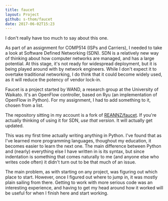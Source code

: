 ```yaml
---
title: faucet
layout: Project
github: s-thom/faucet
date: 2017-06-02T15:23
---
```


I don't really have too much to say about this one.

As part of an assignment for COMP514 (ISPs and Carriers), I needed to take a look at Software Defined Networking (SDN). SDN is a relatively new way of thinking about how computer networks are managed, and has a large potential. At this stage, it's not ready for widespread deployment, but it is being played around with by network engineers. While I don't expect it to overtake traditional networking, I do think that it could become widely used, as it will reduce the potency of vendor lock-in.

Faucet is a project started by WAND, a research group at the University of Waikato. It's an OpenFlow controller, based on Ryu (an implementation of OpenFlow in Python). For my assignment, I had to add something to it, chosen from a list. 

The repository sitting in my account is a fork of [REANNZ/faucet](https://github.com/reannz/faucet). If you're actually thinking of using it for SDN, *use that version*. It will actually get updated.

This was my first time actually writing anything in Python. I've found that as I've learned more programming languages, thoughout my education, it becomes easier to learn the next one. The main difference between Python and (nearly) everything else I have written in is its syntax, but since indentation is something that comes naturally to me (and anyone else who writes code often) it didn't turn out to be that much of an issue.

The main problem, as with starting on any project, was figuring out which place to start. However, once I figured out where to jump in, it was mostly plain sailing from there. Getting to work with more serious code was an interesting experience, and having to get my head around how it worked will be useful for when I finish here and start working.
